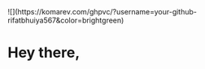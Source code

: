 <div style="display: flex; justify-content: center;">
</div>
    <span> ![](https://komarev.com/ghpvc/?username=your-github-rifatbhuiya567&color=brightgreen) </span>

# Hey there,
